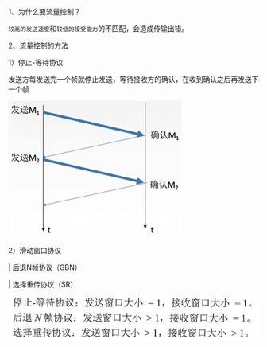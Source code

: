 1、为什么要流量控制？

`较高的发送速度`和`较低的接受能力`的不匹配，会造成传输出错。

2、流量控制的方法

1）停止-等待协议

发送方每发送完一个帧就停止发送，等待接收方的确认，在收到确认之后再发送下一个帧

![1606031402670](assets/1606031402670.png)

2）滑动窗口协议

| 后退N帧协议（GBN）

| 选择重传协议（SR）

![1606031674106](assets/1606031674106.png)

